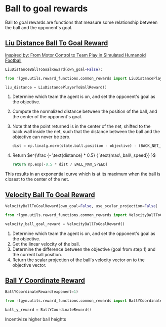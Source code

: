 # Ball to goal rewards

Ball to goal rewards are functions that measure some relationship between the ball and the opponent's goal.

## [Liu Distance Ball To Goal Reward](https://github.com/lucas-emery/rocket-league-gym/blob/7f07bfa980b84eea11627939dd7d7b1689efcfa7/rlgym/utils/reward_functions/common_rewards/ball_goal_rewards.py#L9)

[Inspired by: From Motor Control to Team Play in Simulated Humanoid Football](https://arxiv.org/pdf/2105.12196.pdf)

```python
LiuDistanceBallToGoalReward(own_goal=False):
```

```python
from rlgym.utils.reward_functions.common_rewards import LiuDistancePlayerToBallReward

liu_distance = LiuDistancePlayerToBallReward()
```

1. Determine which team the agent is on, and set the opponent's goal as the objective.
1. Compute the normalized distance between the position of the ball, and the center of the opponent's goal.
1. Note that the point returned is in the center of the net, shifted to the back wall inside the net, such that the distance between the ball and the objective can never be zero.

    ```python
    dist = np.linalg.norm(state.ball.position - objective) - (BACK_NET_Y - BACK_WALL_Y + BALL_RADIUS)
    ```

1. Return $e^{\frac {- \text{distance} * 0.5} { \text{max\_ball\_speed}} }$

    ```python
    return np.exp(-0.5 * dist / BALL_MAX_SPEED)
    ```

This results in an exponential curve which is at its maximum when the ball is closest to the center of the net.

## [Velocity Ball To Goal Reward](https://github.com/lucas-emery/rocket-league-gym/blob/7f07bfa980b84eea11627939dd7d7b1689efcfa7/rlgym/utils/reward_functions/common_rewards/ball_goal_rewards.py#L29)

```python
VelocityBallToGoalReward(own_goal=False, use_scalar_projection=False)
```

```python
from rlgym.utils.reward_functions.common_rewards import VelocityBallToGoalReward

velocity_ball_goal_reward = VelocityBallToGoalReward()
```

1. Determine which team the agent is on, and set the opponent's goal as the objective.
1. Get the linear velocity of the ball.
1. Determine the difference between the objective (goal from step 1) and the current ball position.
1. Return the scalar projection of the ball's velocity vector on to the objective vector.

## [Ball Y Coordinate Reward](https://github.com/lucas-emery/rocket-league-gym/blob/7f07bfa980b84eea11627939dd7d7b1689efcfa7/rlgym/utils/reward_functions/common_rewards/ball_goal_rewards.py#L60)

```python
BallYCoordinateReward(exponent=1)
```

```python
from rlgym.utils.reward_functions.common_rewards import BallYCoordinateReward

ball_y_reward = BallYCoordinateReward()
```

Incentivize higher ball heights
